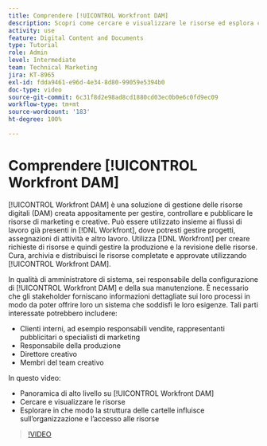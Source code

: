 ```yaml
---
title: Comprendere [!UICONTROL Workfront DAM]
description: Scopri come cercare e visualizzare le risorse ed esplora come la struttura di cartelle influisce sull’organizzazione delle risorse e sull’accesso a [!UICONTROL Workfront DAM].
activity: use
feature: Digital Content and Documents
type: Tutorial
role: Admin
level: Intermediate
team: Technical Marketing
jira: KT-8965
exl-id: fdda9461-e96d-4e34-8d80-99059e5394b0
doc-type: video
source-git-commit: 6c31f8d2e98ad8cd1880cd03ec0b0e6c0fd9ec09
workflow-type: tm+mt
source-wordcount: '183'
ht-degree: 100%

---
```


# Comprendere [!UICONTROL Workfront DAM]

[!UICONTROL Workfront DAM] è una soluzione di gestione delle risorse digitali (DAM) creata appositamente per gestire, controllare e pubblicare le risorse di marketing e creative. Può essere utilizzato insieme ai flussi di lavoro già presenti in [!DNL Workfront], dove potresti gestire progetti, assegnazioni di attività e altro lavoro. Utilizza [!DNL Workfront] per creare richieste di risorse e quindi gestire la produzione e la revisione delle risorse. Cura, archivia e distribuisci le risorse completate e approvate utilizzando [!UICONTROL Workfront DAM].


In qualità di amministratore di sistema, sei responsabile della configurazione di [!UICONTROL Workfront DAM] e della sua manutenzione. È necessario che gli stakeholder forniscano informazioni dettagliate sui loro processi in modo da poter offrire loro un sistema che soddisfi le loro esigenze. Tali parti interessate potrebbero includere:

* Clienti interni, ad esempio responsabili vendite, rappresentanti pubblicitari o specialisti di marketing
* Responsabile della produzione
* Direttore creativo
* Membri del team creativo

In questo video:

* Panoramica di alto livello su [!UICONTROL Workfront DAM]
* Cercare e visualizzare le risorse
* Esplorare in che modo la struttura delle cartelle influisce sull’organizzazione e l’accesso alle risorse

>[!VIDEO](https://video.tv.adobe.com/v/335228/?quality=12&learn=on)
